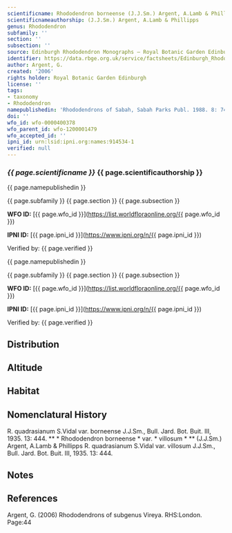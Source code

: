 ```yaml
---
scientificname: Rhododendron borneense (J.J.Sm.) Argent, A.Lamb & Phillipps
scientificnameauthorship: (J.J.Sm.) Argent, A.Lamb & Phillipps
genus: Rhododendron
subfamily: ''
section: ''
subsection: ''
source: Edinburgh Rhododendron Monographs – Royal Botanic Garden Edinburgh
identifier: https://data.rbge.org.uk/service/factsheets/Edinburgh_Rhododendron_Monographs.xhtml
author: Argent, G.
created: '2006'
rights holder: Royal Botanic Garden Edinburgh
license: ''
tags:
- taxonomy
- Rhododendron
namepublishedin: 'Rhododendrons of Sabah, Sabah Parks Publ. 1988. 8: 74.'
doi: ''
wfo_id: wfo-0000400378
wfo_parent_id: wfo-1200001479
wfo_accepted_id: ''
ipni_id: urn:lsid:ipni.org:names:914534-1
verified: null
---
```

### _{{ page.scientificname }}_ {{ page.scientificauthorship }}
 {{ page.namepublishedin }}

{{ page.subfamily }} {{ page.section }} {{ page.subsection }}

**WFO ID:** [{{ page.wfo_id }}](https://list.worldfloraonline.org/{{ page.wfo_id }})

**IPNI ID:** [{{ page.ipni_id }}](https://www.ipni.org/n/{{ page.ipni_id }})

Verified by: {{ page.verified }}

 {{ page.namepublishedin }}

{{ page.subfamily }} {{ page.section }} {{ page.subsection }}

**WFO ID:** [{{ page.wfo_id }}](https://list.worldfloraonline.org/{{ page.wfo_id }})

**IPNI ID:** [{{ page.ipni_id }}](https://www.ipni.org/n/{{ page.ipni_id }})

Verified by: {{ page.verified }}





## Distribution


## Altitude


## Habitat


## Nomenclatural History
R. quadrasianum S.Vidal var. borneense J.J.Sm., Bull. Jard. Bot. Buit. III, 1935. 13: 444. ** * Rhododendron borneense * var. * villosum * ** (J.J.Sm.) Argent, A.Lamb & Phillipps R. quadrasianum S.Vidal var. villosum J.J.Sm., Bull. Jard. Bot. Buit. III, 1935. 13: 444.
                       
## Notes


## References

Argent, G. (2006) Rhododendrons of subgenus Vireya. RHS:London. Page:44
